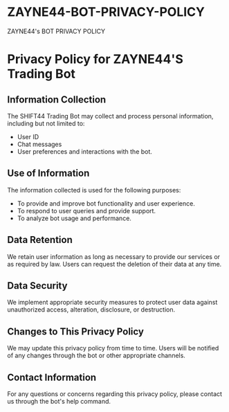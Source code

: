# ZAYNE44-BOT-PRIVACY-POLICY
ZAYNE44's BOT PRIVACY POLICY

# Privacy Policy for ZAYNE44'S Trading Bot

## Information Collection
The SHIFT44 Trading Bot may collect and process personal information, including but not limited to:
- User ID
- Chat messages
- User preferences and interactions with the bot.

## Use of Information
The information collected is used for the following purposes:
- To provide and improve bot functionality and user experience.
- To respond to user queries and provide support.
- To analyze bot usage and performance.

## Data Retention
We retain user information as long as necessary to provide our services or as required by law. Users can request the deletion of their data at any time.

## Data Security
We implement appropriate security measures to protect user data against unauthorized access, alteration, disclosure, or destruction.

## Changes to This Privacy Policy
We may update this privacy policy from time to time. Users will be notified of any changes through the bot or other appropriate channels.

## Contact Information
For any questions or concerns regarding this privacy policy, please contact us through the bot's help command.
